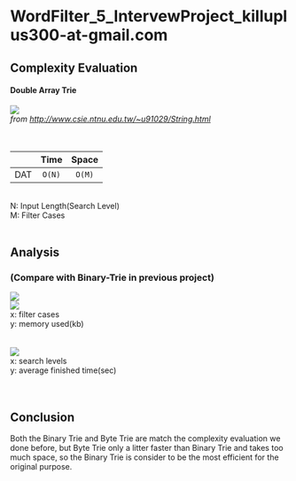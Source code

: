 # WordFilter_5_IntervewProject_killuplus300-at-gmail.com

## Complexity Evaluation ##

#### Double Array Trie ####
![](http://www.csie.ntnu.edu.tw/~u91029/Trie5.png) <br/>
*from http://www.csie.ntnu.edu.tw/~u91029/String.html*
<br/>
<br/>
<br/>

|               |Time             |Space          |
| ------------- |:---------------:|:-------------:|
| DAT           | `O(N)`          |`O(M)`         |

<br/>
N: Input Length(Search Level)<br/>
M: Filter Cases<br/>
<br/>

## Analysis ## 
### (Compare with Binary-Trie in previous project) ###

![](https://i.imgur.com/erzR1Ie.png) <br/>
![](https://i.imgur.com/05tHgse.png) <br/>
x: filter cases<br/>
y: memory used(kb)<br/>
<br/>
<br/>
![](https://i.imgur.com/SDS2pz1.png) <br/>
x: search levels<br/>
y: average finished time(sec)<br/>
<br/>
<br/>

## Conclusion ##
Both the Binary Trie and Byte Trie are match the complexity evaluation we done before, but Byte Trie only a litter faster than Binary Trie and takes too much space, so the Binary Trie is consider to be the most efficient for the original purpose.
<br/>
<br/>
<br/>
